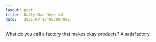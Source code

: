 ```yaml
---
layout: post
title:  Daily Dad Joke 4U
date:   2021-07-17T00:00:00Z
---
```

What do you call a factory that makes okay products? A satisfactory.
